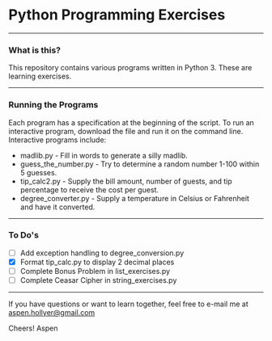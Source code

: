 # Python Programming Exercises

---------
### What is this?

This repository contains various programs written in Python 3. These are learning exercises.

-------
### Running the Programs

Each program has a specification at the beginning of the script. To run an interactive program, download the file and run it on the command line. Interactive programs include:

* madlib.py - Fill in words to generate a silly madlib.
* guess_the_number.py - Try to determine a random number 1-100 within 5 guesses.
* tip_calc2.py - Supply the bill amount, number of guests, and tip percentage to receive the cost per guest.
* degree_converter.py - Supply a temperature in Celsius or Fahrenheit and have it converted.

---------
### To Do's
- [ ] Add exception handling to degree_conversion.py
- [x] Format tip_calc.py to display 2 decimal places
- [ ] Complete Bonus Problem in list_exercises.py
- [ ] Complete Ceasar Cipher in string_exercises.py

----------
If you have questions or want to learn together, feel free to e-mail me at aspen.hollyer@gmail.com

Cheers!
Aspen
